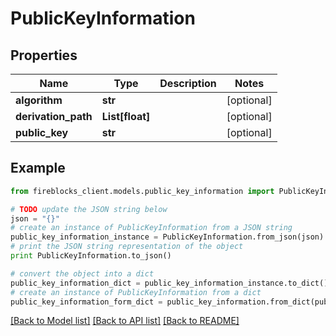 # PublicKeyInformation


## Properties

Name | Type | Description | Notes
------------ | ------------- | ------------- | -------------
**algorithm** | **str** |  | [optional] 
**derivation_path** | **List[float]** |  | [optional] 
**public_key** | **str** |  | [optional] 

## Example

```python
from fireblocks_client.models.public_key_information import PublicKeyInformation

# TODO update the JSON string below
json = "{}"
# create an instance of PublicKeyInformation from a JSON string
public_key_information_instance = PublicKeyInformation.from_json(json)
# print the JSON string representation of the object
print PublicKeyInformation.to_json()

# convert the object into a dict
public_key_information_dict = public_key_information_instance.to_dict()
# create an instance of PublicKeyInformation from a dict
public_key_information_form_dict = public_key_information.from_dict(public_key_information_dict)
```
[[Back to Model list]](../README.md#documentation-for-models) [[Back to API list]](../README.md#documentation-for-api-endpoints) [[Back to README]](../README.md)


